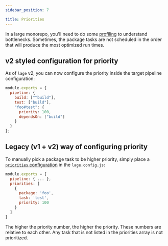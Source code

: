 ```yaml
---
sidebar_position: 7

title: Priorities
---
```


In a large monorepo, you'll need to do some [profiling](./profile.md) to understand bottlenecks. Sometimes, the package tasks are not scheduled in the order that will produce the most optimized run times.

## v2 styled configuration for priority

As of `lage` v2, you can now configure the priority inside the target pipeline configuration:

```js
module.exports = {
  pipeline: {
    build: ["^build"],
    test: ["build"],
    "foo#test": {
      priority: 100,
      dependsOn: ["build"]
    }
  }
};
```

## Legacy (v1 + v2) way of configuring priority

To manually pick a package task to be higher priority, simply place a [`priorities` configuration](../reference/config.md) in the `lage.config.js`:

```js
module.exports = {
  pipeline: { ... },
  priorities: [
    {
      package: 'foo',
      task: 'test',
      priority: 100
    }
  ]
}
```

The higher the priority number, the higher the priority. These numbers are relative to each other. Any task that is not listed in the priorities array is not prioritized.
